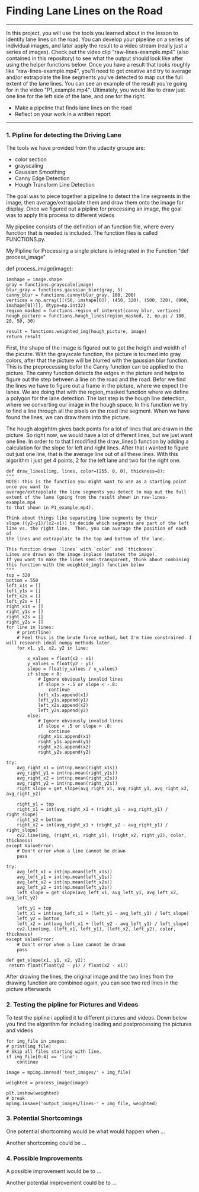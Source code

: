 # **Finding Lane Lines on the Road** 
---

In this project, you will use the tools you learned about in the lesson to identify lane lines on the road. You can develop your pipeline on a series of individual images, and later apply the result to a video stream (really just a series of images). Check out the video clip "raw-lines-example.mp4" (also contained in this repository) to see what the output should look like after using the helper functions below.
Once you have a result that looks roughly like "raw-lines-example.mp4", you'll need to get creative and try to average and/or extrapolate the line segments you've detected to map out the full extent of the lane lines. You can see an example of the result you're going for in the video "P1_example.mp4". Ultimately, you would like to draw just one line for the left side of the lane, and one for the right.

* Make a pipeline that finds lane lines on the road
* Reflect on your work in a written report

---

### 1. Pipline for detecting the Driving Lane

The tools we have provided from the udacity groupe are:

* color section
* grayscaling
* Gaussian Smoothing
* Canny Edge Detection
* Hough Transform Line Detection

The  goal was to piece together a pipeline to detect the line segments in the image, then average/extrapolate them and draw them onto the image for display. Once we figured out a pipline for processing an image, the goal was to apply this process to different videos

My pipeline consists of the definition of an function file, where every function that is needed is included. The function files is called FUNCTIONS.py.

My Pipline for Processing a single picture is integrated in the Function "def process_image"

def process_image(image):

    imshape = image.shape
    gray = functions.grayscale(image)
    blur_gray = functions.gaussian_blur(gray, 5)
    canny_blur = functions.canny(blur_gray, 100, 200)
    vertices = np.array([[(50, imshape[0]), (450, 320), (500, 320), (900, imshape[0])]], dtype=np.int32)
    region_masked = functions.region_of_interest(canny_blur, vertices)
    hough_picture = functions.hough_lines(region_masked, 2, np.pi / 180, 20, 50, 30)

    result = functions.weighted_img(hough_picture, image)
    return result

First, the shape of the image is figured out to get the heigth and weidth of the picutre. With the grayscale function, the picture is tourned into gray colors, after that the picture will be blurred with the gaussian blur function. This is the preprocessing befor the Canny function can be applied to the picture. The canny function detects the edges in the picture and helps to figure out the step between a line on the road and the road. Befor we find the lines we have to figure out a frame in the picture, where we expect the lanes. We are doing that with the region_masked function where we define a polygon for the lane detection. The last step is the hough line detection, where we converting our image in the hough space. In this function we try to find a line through all the pixels on the road line segment. When we have found the lines, we can draw them into the picture.

The hough alogirhtm gives back points for a lot of lines that are drawn in the picture. So right now, we would have a lot of different lines, but we just want one line. In order to to that I modified the draw_lines() function by adding a calculation for the slope for left and right lines. After that i wanted to figure out just one line, that is the average line out of all these lines. With this algorithm i just get 4 points, 2 for the left lane and two for the right one.


    
    def draw_lines1(img, lines, color=[255, 0, 0], thickness=8):
    """
    NOTE: this is the function you might want to use as a starting point once you want to
    average/extrapolate the line segments you detect to map out the full
    extent of the lane (going from the result shown in raw-lines-example.mp4
    to that shown in P1_example.mp4).

    Think about things like separating line segments by their
    slope ((y2-y1)/(x2-x1)) to decide which segments are part of the left
    line vs. the right line.  Then, you can average the position of each of
    the lines and extrapolate to the top and bottom of the lane.

    This function draws `lines` with `color` and `thickness`.
    Lines are drawn on the image inplace (mutates the image).
    If you want to make the lines semi-transparent, think about combining
    this function with the weighted_img() function below
    """
    top = 320
    bottom = 550
    left_x1s = []
    left_y1s = []
    left_x2s = []
    left_y2s = []
    right_x1s = []
    right_y1s = []
    right_x2s = []
    right_y2s = []
    for line in lines:
        # print(line)
        # Feel this is the brute force method, but I'm time constrained. I will research ideal numpy methods later.
        for x1, y1, x2, y2 in line:

            x_values = float(x2 - x1)
            y_values = float(y2 - y1)
            slope = float(y_values / x_values)
            if slope < 0:
                # Ignore obviously invalid lines
                if slope > -.5 or slope < -.8:
                    continue
                left_x1s.append(x1)
                left_y1s.append(y1)
                left_x2s.append(x2)
                left_y2s.append(y2)
            else:
                # Ignore obviously invalid lines
                if slope < .5 or slope > .8:
                    continue
                right_x1s.append(x1)
                right_y1s.append(y1)
                right_x2s.append(x2)
                right_y2s.append(y2)

    try:
        avg_right_x1 = int(np.mean(right_x1s))
        avg_right_y1 = int(np.mean(right_y1s))
        avg_right_x2 = int(np.mean(right_x2s))
        avg_right_y2 = int(np.mean(right_y2s))
        right_slope = get_slope(avg_right_x1, avg_right_y1, avg_right_x2, avg_right_y2)

        right_y1 = top
        right_x1 = int(avg_right_x1 + (right_y1 - avg_right_y1) / right_slope)
        right_y2 = bottom
        right_x2 = int(avg_right_x1 + (right_y2 - avg_right_y1) / right_slope)
        cv2.line(img, (right_x1, right_y1), (right_x2, right_y2), color, thickness)
    except ValueError:
        # Don't error when a line cannot be drawn
        pass

    try:
        avg_left_x1 = int(np.mean(left_x1s))
        avg_left_y1 = int(np.mean(left_y1s))
        avg_left_x2 = int(np.mean(left_x2s))
        avg_left_y2 = int(np.mean(left_y2s))
        left_slope = get_slope(avg_left_x1, avg_left_y1, avg_left_x2, avg_left_y2)

        left_y1 = top
        left_x1 = int(avg_left_x1 + (left_y1 - avg_left_y1) / left_slope)
        left_y2 = bottom
        left_x2 = int(avg_left_x1 + (left_y2 - avg_left_y1) / left_slope)
        cv2.line(img, (left_x1, left_y1), (left_x2, left_y2), color, thickness)
    except ValueError:
        # Don't error when a line cannot be drawn
        pass
        
    def get_slope(x1, y1, x2, y2):
     return float(float(y2 - y1) / float(x2 - x1))

After drawing the lines, the original image and the two lines from the drawing function are combined again, you can see two red lines in the picture afterwards

### 2. Testing the pipline for Pictures and Videos

To test the pipline i applied it to different pictures and videos. Down below you find the algorithm for including loading and postprocessing the pictures and videos
    
    for img_file in images:
    # print(img_file)
    # Skip all files starting with line.
    if img_file[0:4] == 'line':
        continue

    image = mpimg.imread('test_images/' + img_file)

    weighted = process_image(image)

    plt.imshow(weighted)
    # break
    mpimg.imsave('output_images/lines-' + img_file, weighted)
    

[image1]: ./output_images/lines-solidWhiteCurve.jpg "solidwhite"





### 3. Potential Shortcomings

One potential shortcoming would be what would happen when ... 

Another shortcoming could be ...


### 4. Possible Improvements

A possible improvement would be to ...

Another potential improvement could be to ...


